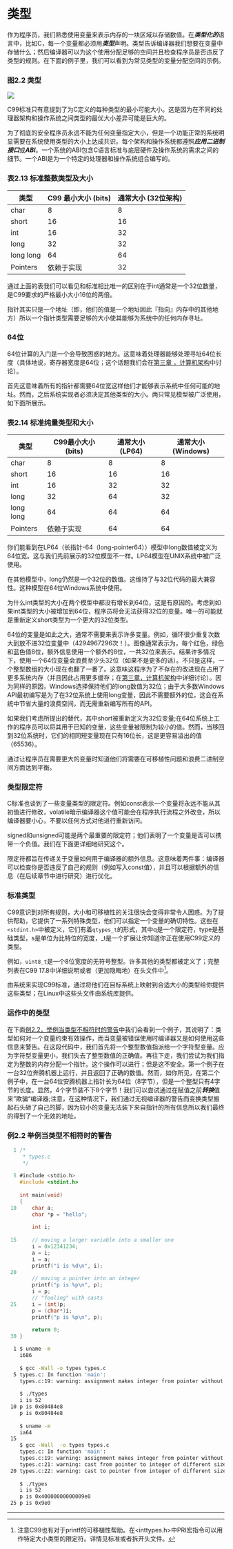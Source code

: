 

# 类型

作为程序员，我们熟悉使用变量来表示内存的一块区域以存储数值。在***类型化的***语言中，比如C，每一个变量都必须用***类型***声明。类型告诉编译器我们想要在变量中存储什么；然后编译器可以为这个使用分配足够的空间并且检查程序员是否违反了类型的规则。在下面的例子里，我们可以看到为常见类型的变量分配空间的示例。

### 图2.2 类型

![](http://ww1.sinaimg.cn/large/76731d17gy1fcfnho77mxj20hc0itmx3)

C99标准只有意提到了为C定义的每种类型的最小可能大小。这是因为在不同的处理器架构和操作系统之间类型的最优大小差异可能是巨大的。

为了彻底的安全程序员永远不能为任何变量指定大小，但是一个功能正常的系统明显需要在系统使用类型的大小上达成共识。每个架构和操作系统都遵照***应用二进制接口***或***ABI***。一个系统的ABI包含C语言标准与底层硬件及操作系统的需求之间的细节。一个ABI是为一个特定的处理器和操作系统组合编写的。

### 表2.13 标准整数类型及大小

| **类型**    | **C99 最小大小 (bits)** | **通常大小 (32位架构)** |
| --------- | ------------------- | ---------------- |
| char      | 8                   | 8                |
| short     | 16                  | 16               |
| int       | 16                  | 32               |
| long      | 32                  | 32               |
| long long | 64                  | 64               |
| Pointers  | 依赖于实现               | 32               |

通过上面的表我们可以看见和标准相比唯一的区别在于int通常是一个32位数量，是C99要求的严格最小大小16位的两倍。

指针其实只是一个地址（即，他们的值是一个地址因此『指向』内存中的其他地方）所以一个指针类型需要足够的大小使其能够为系统中的任何内存寻址。

### 64位

64位计算的入门是一个会导致困惑的地方。这意味着处理器能够处理寻址64位长度（具体地说，寄存器宽度是64位；这个话题我们会在[第三章 ，计算机架构](/chapter3/section3.1.html)中讨论）。

首先这意味着所有的指针都需要64位宽这样他们才能够表示系统中任何可能的地址。然而，之后系统实现者必须决定其他类型的大小。两只常见模型被广泛使用，如下面所展示。

### 表2.14 标准纯量类型和大小

| **类型**    | **C99最小大小 (bits)** | **通常大小(LP64)** | **通常大小(Windows)** |
| --------- | ------------------ | -------------- | ----------------- |
| char      | 8                  | 8              | 8                 |
| short     | 16                 | 16             | 16                |
| int       | 16                 | 32             | 32                |
| long      | 32                 | 64             | 32                |
| long long | 64                 | 64             | 64                |
| Pointers  | 依赖于实现              | 64             | 64                |

你们能看到在LP64（长指针-64（long-pointer64））模型中long数值被定义为64位宽。这与我们先前展示的32位模型不一样。LP64模型在UNIX系统中被广泛使用。

在其他模型中，long仍然是一个32位的数值。这维持了与32位代码的最大兼容性。这种模型在64位Windows系统中使用。

为什么int类型的大小在两个模型中都没有增长到64位，这是有原因的。考虑到如果int类型的大小被增加到64位，程序员将会无法获得32位的变量。唯一的可能就是重新定义short类型为一个更大的32位类型。

64位的变量是如此之大，通常不需要来表示许多变量。例如，循环很少重复次数大到放不进32位变量中（4294967296次！）。图像通常表示为，每个红色，绿色和蓝色值8位，额外信息使用一个额外的8位，一共32位来表示。结果许多情况下，使用一个64位变量会浪费至少头32位（如果不是更多的话）。不只是这样，一个整型数组的大小现在也翻了一番了。这意味这程序为了不存在的改进现在占用了更多系统内存（并且因此占用更多缓存；在[第三章，计算机架构](/chapter3/section3.1.html)中详细讨论）。因为同样的原因，Windows选择保持他们的long数值为32位；由于大多数Windows API最初编写是为了在32位系统上使用long变量，因此不需要额外的位，这会在系统中节省大量的浪费空间，而无需重新编写所有的API。

如果我们考虑所提出的替代，其中short被重新定义为32位变量;在64位系统上工作的程序员可以将其用于已知的变量，这些变量被限制为较小的值。然而，当移回到32位系统时，它们的相同短变量现在只有16位长，这是更容易溢出的值（65536）。

通过让程序员在需要更大的变量时知道他们将需要在可移植性问题和浪费二进制空间方面达到平衡。

### 类型限定符

C标准也谈到了一些变量类型的限定符。例如const表示一个变量将永远不能从其初值进行修改，volatile暗示编译器这个值可能会在程序执行流程之外改变，所以编译器要小心，不要以任何方式对他进行重新访问。

signed和unsigned可能是两个最重要的限定符；他们表明了一个变量是否可以携带一个负值。我们在下面更详细地研究这个。

限定符都旨在传递关于变量如何用于编译器的额外信息。这意味着两件事：编译器可以检查你是否违反了自己的规则（例如写入const值），并且可以根据额外的信息（在后续章节中进行研究）进行优化。

### 标准类型

C99意识到对所有规则，大小和可移植性的关注很快会变得非常令人困惑。为了提供帮助，它提供了一系列特殊类型，他们可以指定一个变量的确切特性。这些在``<stdint.h>``中被定义，它们有着``qtypes_t``的形式，其中q是一个限定符，type是基础类型，s是单位为比特位的宽度，_t是一个扩展让你知道你正在使用C99定义的类型。

例如，``uint8_t``是一个8位宽度的无符号整型。许多其他的类型都被定义了；完整列表在C99 17.8中详细说明或者（更加隐晦地）在头文件中[^3]。

由系统来实现C99标准，通过将他们在目标系统上映射到合适大小的类型给你提供这些类型；在Linux中这些头文件由系统库提供。

### 运作中的类型

在下面[例2.2，举例当类型不相符时的警告](#warning)中我们会看到一个例子，其说明了：类型如何对一个变量约束有效操作，而当变量被错误使用时编译器又是如何使用这些信息来警告。在这段代码中，我们首先将一个整型数值指派给一个字符型变量。应为字符型变量更小，我们失去了整型数值的正确值。再往下走，我们尝试为我们指定为整数的内存分配一个指针。这个操作可以进行；但是这不安全。第一个例子在一台32位奔腾机器上运行，并且返回了正确的数值。然而，如你所见，在第二个例子中，在一台64位安腾机器上指针长为64位（8字节），但是一个整型只有4字节的长度。显然，4个字节装不下8个字节！我们可以尝试通过在赋值之前***转换***值来”欺骗“编译器;注意，在这种情况下，我们通过无视编译器的警告而变换类型搬起石头砸了自己的脚，因为较小的变量无法装下来自指针的所有信息所以我们最终的得到了一个无效的地址。

<span id="warning">

### 例2.2 举例当类型不相符时的警告

```c
  1 /*
     * types.c
     */
    
  5 #include <stdio.h>
    #include <stdint.h>
    
    int main(void)
    {
 10 	char a;
    	char *p = "hello";
    
    	int i;
    
 15 	// moving a larger variable into a smaller one
    	i = 0x12341234;
    	a = i;
    	i = a;
    	printf("i is %d\n", i);
 20 
    	// moving a pointer into an integer
    	printf("p is %p\n", p);
    	i = p;
    	// "fooling" with casts
 25 	i = (int)p;
    	p = (char*)i;
    	printf("p is %p\n", p);
    
    	return 0;
 30 }
```

```bash
  1 $ uname -m
    i686
    
    $ gcc -Wall -o types types.c
  5 types.c: In function 'main':
    types.c:19: warning: assignment makes integer from pointer without a cast
    
    $ ./types
    i is 52
 10 p is 0x80484e8
    p is 0x80484e8
    
    $ uname -m
    ia64
 15 
    $ gcc -Wall  -o types types.c
    types.c: In function 'main':
    types.c:19: warning: assignment makes integer from pointer without a cast
    types.c:21: warning: cast from pointer to integer of different size
 20 types.c:22: warning: cast to pointer from integer of different size
    
    $ ./types
    i is 52
    p is 0x40000000000009e0
 25 p is 0x9e0
```

---

[^3]: 注意C99也有对于printf的可移植性帮助。在<inttypes.h>中PRI宏指令可以用作特定大小类型的限定符。详情见标准或者拆开头文件。

